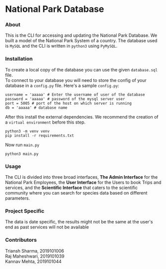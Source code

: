 # National Park Database #

### About ###
This is the CLI for accessing and updating 
the National Park Database. We built
a model of the National Park System of a country.
The database used is `MySQL` and the CLI is written 
in `python3` using `PyMySQL`.

### Installation ###
To create a local copy of the database you can use
the given `database.sql` file.
\
To connect to your database you will need
 to store the config of your database in a 
`config.py` file. 
Here's a sample `config.py`:
```
username = 'aaaaa' # Enter the username of user of the database
password = 'aaaaa' # password of the mysql server user
port = 5005 # port of the host on which server is running
db = 'aaaaa' # database name
```
After this install the external dependencies.
We recommend the creation of a `virtual environment` 
before this step.
```
python3 -m venv venv
pip install -r requirements.txt
```
Now run `main.py`
```
python3 main.py
```
### Usage ###
The CLI is divided into three broad interfaces,
**The Admin Interface** for the National Park 
Employees, the **User Interface** for the Users to 
book Trips and services, and the **Scientific
Interface** that caters to the scientific community
where you can search for species data based on different
parameters.

### Project Specific ###
The data is date specific, the results might not be the
same at the user's end as past services will not be available 

### Contributors ###
Triansh Sharma, 2019101006 \
Raj Maheshwari, 2019101039 \
Kannav Mehta, 2019101044
